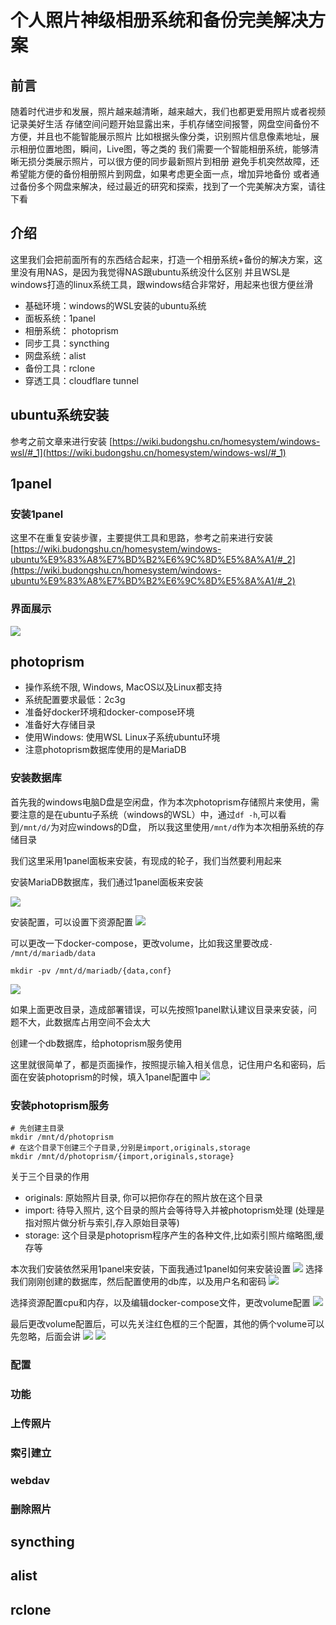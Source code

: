 # 个人照片神级相册系统和备份完美解决方案

## 前言
随着时代进步和发展，照片越来越清晰，越来越大，我们也都更爱用照片或者视频记录美好生活
存储空间问题开始显露出来，手机存储空间报警，网盘空间备份不方便，并且也不能智能展示照片
比如根据头像分类，识别照片信息像素地址，展示相册位置地图，瞬间，Live图，等之类的
我们需要一个智能相册系统，能够清晰无损分类展示照片，可以很方便的同步最新照片到相册
避免手机突然故障，还希望能方便的备份相册照片到网盘，如果考虑更全面一点，增加异地备份
或者通过备份多个网盘来解决，经过最近的研究和探索，找到了一个完美解决方案，请往下看

## 介绍
这里我们会把前面所有的东西结合起来，打造一个相册系统+备份的解决方案，这里没有用NAS，是因为我觉得NAS跟ubuntu系统没什么区别
并且WSL是windows打造的linux系统工具，跟windows结合非常好，用起来也很方便丝滑 
- 基础环境：windows的WSL安装的ubuntu系统
- 面板系统：1panel
- 相册系统： photoprism 
- 同步工具：syncthing 
- 网盘系统：alist 
- 备份工具：rclone 
- 穿透工具：cloudflare tunnel
## ubuntu系统安装 
参考之前文章来进行安装
[https://wiki.budongshu.cn/homesystem/windows-wsl/#_1](https://wiki.budongshu.cn/homesystem/windows-wsl/#_1)

## 1panel 
### 安装1panel 
这里不在重复安装步骤，主要提供工具和思路，参考之前来进行安装
[https://wiki.budongshu.cn/homesystem/windows-ubuntu%E9%83%A8%E7%BD%B2%E6%9C%8D%E5%8A%A1/#_2](https://wiki.budongshu.cn/homesystem/windows-ubuntu%E9%83%A8%E7%BD%B2%E6%9C%8D%E5%8A%A1/#_2)

### 界面展示
![](https://bdsblog.oss-cn-shanghai.aliyuncs.com/blog/202412052111988.png)

## photoprism 
- 操作系统不限, Windows, MacOS以及Linux都支持
- 系统配置要求最低：2c3g
- 准备好docker环境和docker-compose环境
- 准备好大存储目录
- 使用Windows: 使用WSL Linux子系统ubuntu环境
- 注意photoprism数据库使用的是MariaDB 

### 安装数据库

首先我的windows电脑D盘是空闲盘，作为本次photoprism存储照片来使用，需要注意的是在ubuntu子系统（windows的WSL）中，通过`df -h`,可以看到`/mnt/d/`为对应windows的D盘，
所以我这里使用`/mnt/d`作为本次相册系统的存储目录

我们这里采用1panel面板来安装，有现成的轮子，我们当然要利用起来 

安装MariaDB数据库，我们通过1panel面板来安装

![](https://bdsblog.oss-cn-shanghai.aliyuncs.com/blog/202412052133126.png)

安装配置，可以设置下资源配置
![](https://bdsblog.oss-cn-shanghai.aliyuncs.com/blog/202412052144597.png)


可以更改一下docker-compose，更改volume，比如我这里要改成`- /mnt/d/mariadb/data` 
```
mkdir -pv /mnt/d/mariadb/{data,conf}
```
![](https://bdsblog.oss-cn-shanghai.aliyuncs.com/blog/202412052145370.png)

如果上面更改目录，造成部署错误，可以先按照1panel默认建议目录来安装，问题不大，此数据库占用空间不会太大

创建一个db数据库，给photoprism服务使用

这里就很简单了，都是页面操作，按照提示输入相关信息，记住用户名和密码，后面在安装photoprism的时候，填入1panel配置中
![](https://bdsblog.oss-cn-shanghai.aliyuncs.com/blog/202412052255273.png)

### 安装photoprism服务

```
# 先创建主目录
mkdir /mnt/d/photoprism 
# 在这个目录下创建三个子目录,分别是import,originals,storage
mkdir /mnt/d/photoprism/{import,originals,storage} 
```

关于三个目录的作用
- originals: 原始照片目录, 你可以把你存在的照片放在这个目录
- import: 待导入照片, 这个目录的照片会等待导入并被photoprism处理 (处理是指对照片做分析与索引,存入原始目录等)
- storage: 这个目录是photoprism程序产生的各种文件,比如索引照片缩略图,缓存等

本次我们安装依然采用1panel来安装，下面我通过1panel如何来安装设置
![](https://bdsblog.oss-cn-shanghai.aliyuncs.com/blog/202412052244915.png)
选择我们刚刚创建的数据库，然后配置使用的db库，以及用户名和密码
![](https://bdsblog.oss-cn-shanghai.aliyuncs.com/blog/202412052245922.png)

选择资源配置cpu和内存，以及编辑docker-compose文件，更改volume配置 
![](https://bdsblog.oss-cn-shanghai.aliyuncs.com/blog/202412052248495.png)

最后更改volume配置后，可以先关注红色框的三个配置，其他的俩个volume可以先忽略，后面会讲
![](https://bdsblog.oss-cn-shanghai.aliyuncs.com/blog/202412052253065.png)
![](https://bdsblog.oss-cn-shanghai.aliyuncs.com/blog/202412052254950.png)



### 配置 


### 功能 


### 上传照片

### 索引建立

### webdav

### 删除照片

## syncthing 





## alist 




## rclone 



